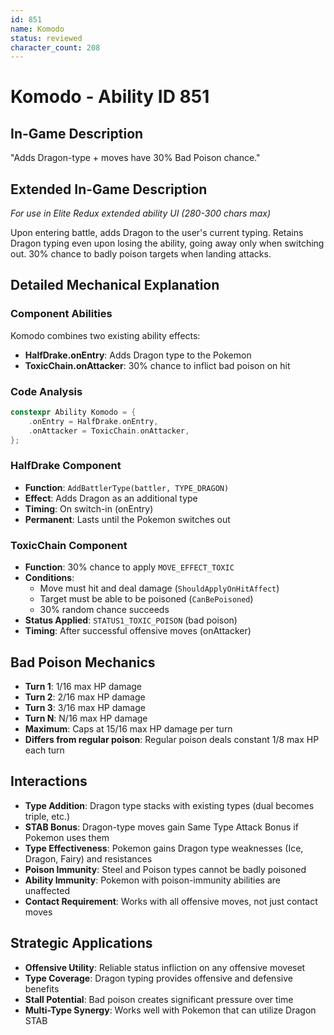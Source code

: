 ```yaml
---
id: 851
name: Komodo
status: reviewed
character_count: 208
---
```


# Komodo - Ability ID 851

## In-Game Description
"Adds Dragon-type + moves have 30% Bad Poison chance."

## Extended In-Game Description
*For use in Elite Redux extended ability UI (280-300 chars max)*

Upon entering battle, adds Dragon to the user's current typing. Retains Dragon typing even upon losing the ability, going away only when switching out. 30% chance to badly poison targets when landing attacks.

## Detailed Mechanical Explanation

### Component Abilities
Komodo combines two existing ability effects:
- **HalfDrake.onEntry**: Adds Dragon type to the Pokemon
- **ToxicChain.onAttacker**: 30% chance to inflict bad poison on hit

### Code Analysis
```cpp
constexpr Ability Komodo = {
    .onEntry = HalfDrake.onEntry,
    .onAttacker = ToxicChain.onAttacker,
};
```

### HalfDrake Component
- **Function**: `AddBattlerType(battler, TYPE_DRAGON)`
- **Effect**: Adds Dragon as an additional type
- **Timing**: On switch-in (onEntry)
- **Permanent**: Lasts until the Pokemon switches out

### ToxicChain Component  
- **Function**: 30% chance to apply `MOVE_EFFECT_TOXIC`
- **Conditions**: 
  - Move must hit and deal damage (`ShouldApplyOnHitAffect`)
  - Target must be able to be poisoned (`CanBePoisoned`)
  - 30% random chance succeeds
- **Status Applied**: `STATUS1_TOXIC_POISON` (bad poison)
- **Timing**: After successful offensive moves (onAttacker)

## Bad Poison Mechanics
- **Turn 1**: 1/16 max HP damage
- **Turn 2**: 2/16 max HP damage  
- **Turn 3**: 3/16 max HP damage
- **Turn N**: N/16 max HP damage
- **Maximum**: Caps at 15/16 max HP damage per turn
- **Differs from regular poison**: Regular poison deals constant 1/8 max HP each turn

## Interactions
- **Type Addition**: Dragon type stacks with existing types (dual becomes triple, etc.)
- **STAB Bonus**: Dragon-type moves gain Same Type Attack Bonus if Pokemon uses them
- **Type Effectiveness**: Pokemon gains Dragon type weaknesses (Ice, Dragon, Fairy) and resistances
- **Poison Immunity**: Steel and Poison types cannot be badly poisoned
- **Ability Immunity**: Pokemon with poison-immunity abilities are unaffected
- **Contact Requirement**: Works with all offensive moves, not just contact moves

## Strategic Applications
- **Offensive Utility**: Reliable status infliction on any offensive moveset
- **Type Coverage**: Dragon typing provides offensive and defensive benefits
- **Stall Potential**: Bad poison creates significant pressure over time
- **Multi-Type Synergy**: Works well with Pokemon that can utilize Dragon STAB